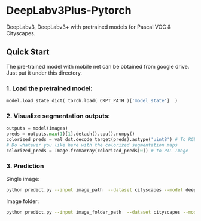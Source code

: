 # DeepLabv3Plus-Pytorch

DeepLabv3, DeepLabv3+ with pretrained models for Pascal VOC & Cityscapes.

## Quick Start 


The pre-trained model with mobile net can be obtained from google drive.
Just put it under this directory.


### 1. Load the pretrained model:
```python
model.load_state_dict( torch.load( CKPT_PATH )['model_state']  )
```
### 2. Visualize segmentation outputs:
```python
outputs = model(images)
preds = outputs.max(1)[1].detach().cpu().numpy()
colorized_preds = val_dst.decode_target(preds).astype('uint8') # To RGB images, (N, H, W, 3), ranged 0~255, numpy array
# Do whatever you like here with the colorized segmentation maps
colorized_preds = Image.fromarray(colorized_preds[0]) # to PIL Image
```

### 3. Prediction
Single image:
```bash
python predict.py --input image_path  --dataset cityscapes --model deeplabv3plus_mobilenet --ckpt checkpoints/best_deeplabv3plus_mobilenet_cityscapes_os16.pth --save_val_results_to test_results
```

Image folder:
```bash
python predict.py --input image_folder_path  --dataset cityscapes --model deeplabv3plus_mobilenet --ckpt checkpoints/best_deeplabv3plus_mobilenet_cityscapes_os16.pth --save_val_results_to test_results
```

